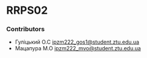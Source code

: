# RRPS02

### Contributors
* Гуліцький О.С <ipzm222_gos1@student.ztu.edu.ua>
* Мацапура М.О <ipzm222_mvo@student.ztu.edu.ua>
